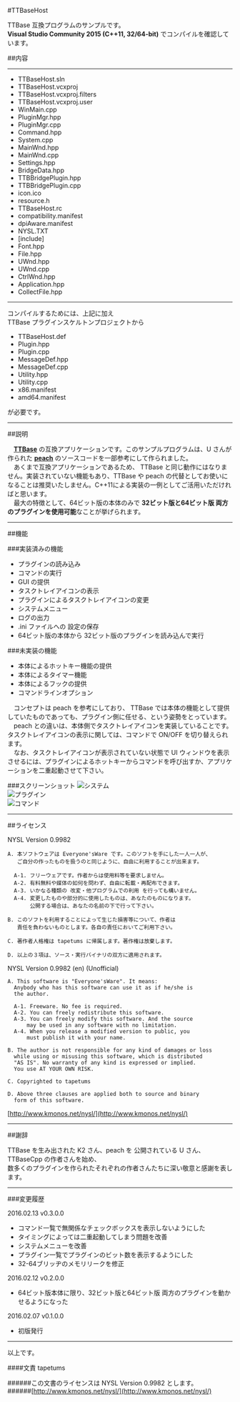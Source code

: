#TTBaseHost

TTBase 互換プログラムのサンプルです。  
**Visual Studio Community 2015 (C++11, 32/64-bit)** でコンパイルを確認しています。

##内容

---

- TTBaseHost.sln
- TTBaseHost.vcxproj
- TTBaseHost.vcxproj.filters
- TTBaseHost.vcxproj.user
- WinMain.cpp
- PluginMgr.hpp
- PluginMgr.cpp
- Command.hpp
- System.cpp
- MainWnd.hpp
- MainWnd.cpp
- Settings.hpp
- BridgeData.hpp
- TTBBridgePlugin.hpp
- TTBBridgePlugin.cpp
- icon.ico
- resource.h
- TTBaseHost.rc
- compatibility.manifest
- dpiAware.manifest
- NYSL.TXT
- [include]
 - Font.hpp
 - File.hpp
 - UWnd.hpp
 - UWnd.cpp
 - CtrlWnd.hpp
 - Application.hpp
 - CollectFile.hpp 

---

コンパイルするためには、上記に加え  
TTBase プラグインスケルトンプロジェクトから

- TTBaseHost.def
- Plugin.hpp
- Plugin.cpp
- MessageDef.hpp
- MessageDef.cpp
- Utility.hpp
- Utility.cpp
- x86.manifest
- amd64.manifest

が必要です。

---

##説明

　[**TTBase**](https://osdn.jp/projects/ttbase/) の互換アプリケーションです。このサンプルプログラムは、U さんが作られた [**peach**](http://white2.php.xdomain.jp/?page_id=27) のソースコードを一部参考にして作られました。  
　あくまで互換アプリケーションであるため、 TTBase と同じ動作にはなりません。実装されていない機能もあり、TTBase や peach の代替としてお使いになることは推奨いたしません。C++11による実装の一例としてご活用いただければと思います。  
　最大の特徴として、64ビット版の本体のみで **32ビット版と64ビット版 両方のプラグインを使用可能**なことが挙げられます。



---

##機能

###実装済みの機能
- プラグインの読み込み
- コマンドの実行
- GUI の提供
- タスクトレイアイコンの表示
- プラグインによるタスクトレイアイコンの変更
- システムメニュー
- ログの出力
- .ini ファイルへの 設定の保存
- 64ビット版の本体から 32ビット版のプラグインを読み込んで実行

###未実装の機能
- 本体によるホットキー機能の提供
- 本体によるタイマー機能
- 本体によるフックの提供
- コマンドラインオプション

　コンセプトは peach を参考にしており、 TTBase では本体の機能として提供していたものであっても、プラグイン側に任せる、という姿勢をとっています。  
　peach との違いは、本体側でタスクトレイアイコンを実装していることです。タスクトレイアイコンの表示に関しては、コマンドで ON/OFF を切り替えられます。  
　なお、タスクトレイアイコンが表示されていない状態で UI ウィンドウを表示させるには、プラグインによるホットキーからコマンドを呼び出すか、アプリケーションを二重起動させて下さい。

###スクリーンショット
![システム](./ss/System.png)  
![プラグイン](./ss/Plugins.png)  
![コマンド](./ss/Commands.png)  

---

##ライセンス

NYSL Version 0.9982
```
A. 本ソフトウェアは Everyone'sWare です。このソフトを手にした一人一人が、
   ご自分の作ったものを扱うのと同じように、自由に利用することが出来ます。

  A-1. フリーウェアです。作者からは使用料等を要求しません。
  A-2. 有料無料や媒体の如何を問わず、自由に転載・再配布できます。
  A-3. いかなる種類の 改変・他プログラムでの利用 を行っても構いません。
  A-4. 変更したものや部分的に使用したものは、あなたのものになります。
       公開する場合は、あなたの名前の下で行って下さい。

B. このソフトを利用することによって生じた損害等について、作者は
   責任を負わないものとします。各自の責任においてご利用下さい。

C. 著作者人格権は tapetums に帰属します。著作権は放棄します。

D. 以上の３項は、ソース・実行バイナリの双方に適用されます。
```

NYSL Version 0.9982 (en) (Unofficial)
```
A. This software is "Everyone'sWare". It means:
  Anybody who has this software can use it as if he/she is
  the author.

  A-1. Freeware. No fee is required.
  A-2. You can freely redistribute this software.
  A-3. You can freely modify this software. And the source
      may be used in any software with no limitation.
  A-4. When you release a modified version to public, you
      must publish it with your name.

B. The author is not responsible for any kind of damages or loss
  while using or misusing this software, which is distributed
  "AS IS". No warranty of any kind is expressed or implied.
  You use AT YOUR OWN RISK.

C. Copyrighted to tapetums

D. Above three clauses are applied both to source and binary
  form of this software.
```

[http://www.kmonos.net/nysl/](http://www.kmonos.net/nysl/)

---

##謝辞

TTBase を生み出された K2 さん、peach を 公開されている U さん、TTBaseCpp の作者さんを始め、  
数多くのプラグインを作られたそれぞれの作者さんたちに深い敬意と感謝を表します。

---

###変更履歴

2016.02.13 v0.3.0.0
- コマンド一覧で無関係なチェックボックスを表示しないようにした
- タイミングによっては二重起動してしまう問題を改善
- システムメニューを改善
- プラグイン一覧でプラグインのビット数を表示するようにした
- 32-64ブリッヂのメモリリークを修正
 
2016.02.12 v0.2.0.0
- 64ビット版本体に限り、32ビット版と64ビット版 両方のプラグインを動かせるようになった

2016.02.07  v0.1.0.0
- 初版発行

---

以上です。

####文責
tapetums

######この文書のライセンスは NYSL Version 0.9982 とします。  
######[http://www.kmonos.net/nysl/](http://www.kmonos.net/nysl/)
